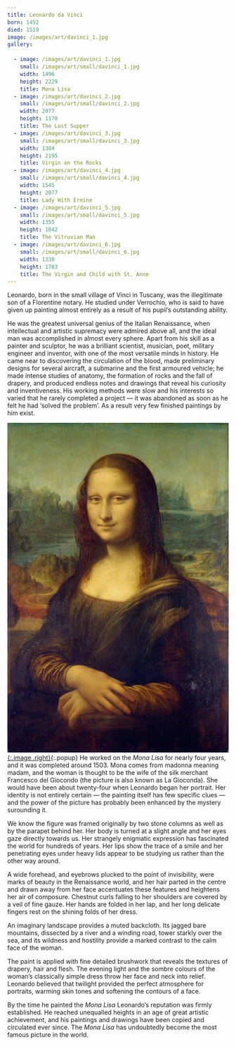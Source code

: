 ```yaml
---
title: Leonardo da Vinci
born: 1452
died: 1519
image: /images/art/davinci_1.jpg
gallery:

  - image: /images/art/davinci_1.jpg
    small: /images/art/small/davinci_1.jpg
    width: 1496
    height: 2229
    title: Mona Lisa
  - image: /images/art/davinci_2.jpg
    small: /images/art/small/davinci_2.jpg
    width: 2077
    height: 1170
    title: The Last Supper
  - image: /images/art/davinci_3.jpg
    small: /images/art/small/davinci_3.jpg
    width: 1384
    height: 2195
    title: Virgin on the Rocks
  - image: /images/art/davinci_4.jpg
    small: /images/art/small/davinci_4.jpg
    width: 1545
    height: 2077
    title: Lady With Ermine
  - image: /images/art/davinci_5.jpg
    small: /images/art/small/davinci_5.jpg
    width: 1355
    height: 1842
    title: The Vitruvian Man
  - image: /images/art/davinci_6.jpg
    small: /images/art/small/davinci_6.jpg
    width: 1330
    height: 1783
    title: The Virgin and Child with St. Anne
---
```


Leonardo, born in the small village of Vinci in Tuscany, was the illegitimate
son of a Florentine notary. He studied under Verrochio, who is said to have
given up painting almost entirely as a result of his pupil’s outstanding
ability.

He was the greatest universal genius of the Italian Renaissance, when
intellectual and artistic supremacy were admired above all, and the ideal man
was accomplished in almost every sphere. Apart from his skill as a painter and
sculptor, he was a brilliant scientist, musician, poet, military engineer and
inventor, with one of the most versatile minds in history. He came near to
discovering the circulation of the blood, made preliminary designs for several
aircraft, a submarine and the first armoured vehicle; he made intense studies
of anatomy, the formation of rocks and the fall of drapery, and produced
endless notes and drawings that reveal his curiosity and inventiveness. His
working methods were slow and his interests so varied that he rarely completed
a project &mdash; it was abandoned as soon as he felt he had ‘solved the problem’. As
a result very few finished paintings by him exist.

[![Mona Lisa](/images/art/davinci_1.jpg){:.image .right}](/images/art/davinci_1.jpg){:.popup}
He worked on the _Mona Lisa_ for nearly four years, and it was completed around 1503.
Mona comes from madonna meaning madam, and the woman is thought to be the
wife of the silk merchant Francesco del Giocondo (the picture is also
known as La Gioconda). She would have been about twenty-four when Leonardo
began her portrait. Her identity is not entirely certain &mdash; the painting itself
has few specific clues &mdash; and the power of the picture has probably been
enhanced by the mystery surounding it.

We know the figure was framed originally by two stone columns as well as by the
parapet behind her. Her body is turned at a slight angle and her eyes gaze
directly towards us. Her strangely enigmatic expression has fascinated the
world for hundreds of years. Her lips show the trace of a smile and her
penetrating eyes under heavy lids appear to be studying us rather than the
other way around.

A wide forehead, and eyebrows plucked to the point of invisibility, were marks
of beauty in the Renaissance world, and her hair parted in the centre and drawn
away from her face accentuates these features and heightens her air of
composure. Chestnut curls falling to her shoulders are covered by a veil of
fine gauze. Her hands are folded in her lap, and her long delicate fingers rest
on the shining folds of her dress.

An imaginary landscape provides a muted backcloth. Its jagged bare mountains,
dissected by a river and a winding road, tower starkly over the sea, and its
wildness and hostility provide a marked contrast to the calm face of the woman.

The paint is applied with fine detailed brushwork that reveals the textures of
drapery, hair and flesh. The evening light and the sombre colours of the
woman’s classically simple dress throw her face and neck into relief. Leonardo
believed that twilight provided the perfect atmosphere for portraits, warming
skin tones and softening the contours of a face.

By the time he painted the _Mona Lisa_ Leonardo’s reputation was firmly
established. He reached unequalled heights in an age of great artistic
achievement, and his paintings and drawings have been copied and circulated
ever since. The _Mona Lisa_ has undoubtedly become the most famous picture in the
world.
